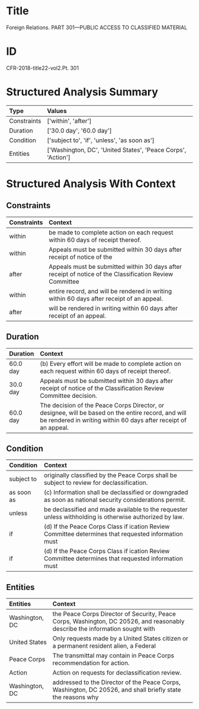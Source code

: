 # Title

 Foreign Relations. PART 301—PUBLIC ACCESS TO CLASSIFIED MATERIAL


# ID

 CFR-2018-title22-vol2.Pt. 301


# Structured Analysis Summary

| Type        | Values                                                       |
|:------------|:-------------------------------------------------------------|
| Constraints | ['within', 'after']                                          |
| Duration    | ['30.0 day', '60.0 day']                                     |
| Condition   | ['subject to', 'if', 'unless', 'as soon as']                 |
| Entities    | ['Washington, DC', 'United States', 'Peace Corps', 'Action'] |


# Structured Analysis With Context

 


## Constraints

| Constraints   | Context                                                                                                  |
|:--------------|:---------------------------------------------------------------------------------------------------------|
| within        | be made to complete action on each request within  60 days of receipt thereof.                           |
| within        | Appeals must be submitted  within 30 days after receipt of notice of the                                 |
| after         | Appeals must be submitted within 30 days  after receipt of notice of the Classification Review Committee |
| within        | entire record, and will be rendered in writing within  60 days after receipt of an appeal.               |
| after         | will be rendered in writing within 60 days after  receipt of an appeal.                                  |


## Duration

| Duration   | Context                                                                                                                                                               |
|:-----------|:----------------------------------------------------------------------------------------------------------------------------------------------------------------------|
| 60.0 day   | (b) Every effort will be made to complete action on each request within 60 days of receipt thereof.                                                                   |
| 30.0 day   | Appeals must be submitted within 30 days after receipt of notice of the Classification Review Committee decision.                                                     |
| 60.0 day   | The decision of the Peace Corps Director, or designee, will be based on the entire record, and will be rendered in writing within 60 days after receipt of an appeal. |


## Condition

| Condition   | Context                                                                                                   |
|:------------|:----------------------------------------------------------------------------------------------------------|
| subject to  | originally classified by the Peace Corps shall be subject to  review for declassification.                |
| as soon as  | (c) Information shall be declassified or downgraded  as soon as  national security considerations permit. |
| unless      | be declassified and made available to the requester unless  withholding is otherwise authorized by law.   |
| if          | (d) If the Peace Corps Class if ication Review Committee determines that requested information must       |
| if          | (d) If the Peace Corps Class if ication Review Committee determines that requested information must       |


## Entities

| Entities       | Context                                                                                                                      |
|:---------------|:-----------------------------------------------------------------------------------------------------------------------------|
| Washington, DC | the Peace Corps Director of Security, Peace Corps, Washington, DC 20526, and reasonably describe the information sought with |
| United States  | Only requests made by a  United States citizen or a permanent resident alien, a Federal                                      |
| Peace Corps    | The transmittal may contain in  Peace Corps  recommendation for action.                                                      |
| Action         | Action  on requests for declassification review.                                                                             |
| Washington, DC | addressed to the Director of the Peace Corps, Washington, DC 20526, and shall briefly state the reasons why                  |


